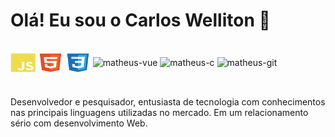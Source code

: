 # Olá! Eu sou o Carlos Welliton 👋




<div style="display: inline_block"><br>
  <img align="center" alt="matheus-Js" height="30" width="40" src="https://raw.githubusercontent.com/devicons/devicon/master/icons/javascript/javascript-plain.svg">
  <img align="center" alt="matheus-HTML" height="30" width="40" src="https://raw.githubusercontent.com/devicons/devicon/master/icons/html5/html5-original.svg">
  <img align="center" alt="matheus-CSS" height="30" width="40" src="https://raw.githubusercontent.com/devicons/devicon/master/icons/css3/css3-original.svg">
  <img align="center" alt="matheus-vue" height="30"width="40" src="https://cdn.jsdelivr.net/gh/devicons/devicon/icons/vuejs/vuejs-original.svg"/>
   <img align="center" alt="matheus-c" height="30"width="40" src="https://cdn.jsdelivr.net/gh/devicons/devicon/icons/c/c-original.svg"/>
   <img align="center" alt="matheus-git" height="30"width="40" src="https://cdn.jsdelivr.net/gh/devicons/devicon/icons/git/git-original.svg"/>  
</div>


#

Desenvolvedor e pesquisador, entusiasta de tecnologia com conhecimentos nas principais linguagens utilizadas no mercado. Em um relacionamento sério com desenvolvimento Web.
